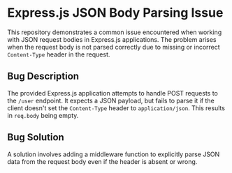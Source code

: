 # Express.js JSON Body Parsing Issue

This repository demonstrates a common issue encountered when working with JSON request bodies in Express.js applications. The problem arises when the request body is not parsed correctly due to missing or incorrect `Content-Type` header in the request.

## Bug Description

The provided Express.js application attempts to handle POST requests to the `/user` endpoint.  It expects a JSON payload, but fails to parse it if the client doesn't set the `Content-Type` header to `application/json`.  This results in `req.body` being empty.

## Bug Solution

A solution involves adding a middleware function to explicitly parse JSON data from the request body even if the header is absent or wrong.